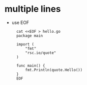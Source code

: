 
# multiple lines

- use EOF

        cat <<EOF > hello.go
        package main

        import (
            "fmt"
            "rsc.io/quote"
        )

        func main() {
            fmt.Println(quote.Hello())
        }
        EOF
